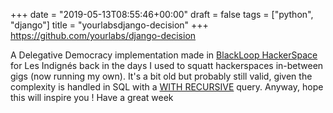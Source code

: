+++
date = "2019-05-13T08:55:46+00:00"
draft = false
tags = ["python", "django"]
title = "yourlabsdjango-decision"
+++
https://github.com/yourlabs/django-decision

A Delegative Democracy implementation made in [BlackLoop HackerSpace](https://www.flickr.com/photos/kangoulya/15162026009) for Les Indignés back in the days I used to squatt hackerspaces in-between gigs (now running my own). It's a bit old but probably still valid, given the complexity is handled in SQL with a [WITH RECURSIVE](https://www.postgresql.org/docs/current/queries-with.html) query. Anyway, hope this will inspire you ! Have a great week
